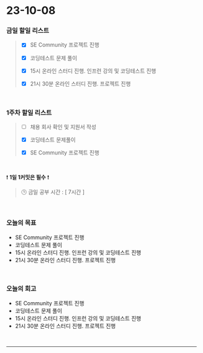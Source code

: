 # 23-10-08
### 금일 할일 리스트
> - [x]  SE Community 프로젝트 진행
>
> - [x]  코딩테스트 문제 풀이
>
> - [x]  15시 온라인 스터디 진행. 인프런 강의 및 코딩테스트 진행
>
> - [x]  21시 30분 온라인 스터디 진행. 프로젝트 진행


<br/>

### 1주차 할일 리스트  
> - [ ]  채용 회사 확인 및 지원서 작성
>
> - [x]  코딩테스트 문제풀이
>
> - [x]  SE Community 프로젝트 진행

<br/>

❗ **1일 1커밋은 필수** ❗
> 🕒 금일 공부 시간 : [ 7시간 ]
  
<br/>

### 오늘의 목표
- SE Community 프로젝트 진행
- 코딩테스트 문제 풀이
- 15시 온라인 스터디 진행. 인프런 강의 및 코딩테스트 진행
- 21시 30분 온라인 스터디 진행. 프로젝트 진행

<br>

### 오늘의 회고
- SE Community 프로젝트 진행
- 코딩테스트 문제 풀이
- 15시 온라인 스터디 진행. 인프런 강의 및 코딩테스트 진행
- 21시 30분 온라인 스터디 진행. 프로젝트 진행


<br/>

------------  

